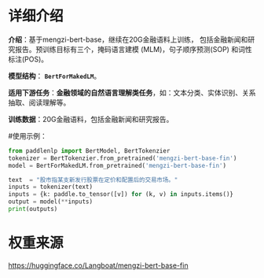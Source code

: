 # 详细介绍
**介绍**：基于mengzi-bert-base，继续在20G金融语料上训练，
包括金融新闻和研究报告。预训练目标有三个，掩码语言建模 (MLM)，句子顺序预测(SOP)
和词性标注(POS)。

**模型结构**： **`BertForMakedLM`**。

**适用下游任务**：**金融领域的自然语言理解类任务**，如：文本分类、实体识别、关系抽取、阅读理解等。

**训练数据**：20G金融语料，包括金融新闻和研究报告。

#使用示例：
```python
from paddlenlp import BertModel, BertTokenzier
tokenizer = BertTokenzier.from_pretrained('mengzi-bert-base-fin')
model = BertForMakedLM.from_pretrained('mengzi-bert-base-fin')

text  = "股市指某支新发行股票在定价和配置后的交易市场。"
inputs = tokenizer(text)
inputs = {k: paddle.to_tensor([v]) for (k, v) in inputs.items()}
output = model(**inputs)
print(outputs)
```

# 权重来源
https://huggingface.co/Langboat/mengzi-bert-base-fin
